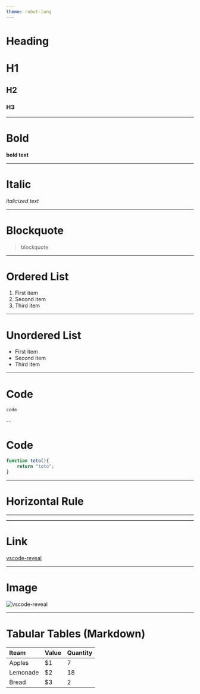 ```yaml
---
theme: robot-lung
---
```


# Heading	

# H1
## H2
### H3

---


# Bold	

**bold text**

---

# Italic	

*italicized text*

---

# Blockquote	
    
> blockquote

---

# Ordered List	

1. First item
2. Second item
3. Third item

---

# Unordered List

- First item
- Second item
- Third item

---

# Code	

`code`

--

# Code	

```js
function toto(){
    return "toto";
}
````

---

# Horizontal Rule	

***

---

# Link	

[vscode-reveal](https://marketplace.visualstudio.com/items?itemName=vittorioromeo.vscode-reveal-majsdown)

---

# Image	

![vscode-reveal](https://evilz.gallerycdn.vsassets.io/extensions/vittorioromeo/vscode-reveal/4.3.1/1656191323816/Microsoft.VisualStudio.Services.Icons.Default)

---

# Tabular Tables (Markdown)

| Iteam | Value | Quantity
|:--|:--|:--|
| Apples | $1 | 7 |
| Lemonade | $2 | 18 |
| Bread | $3 | 2 |
